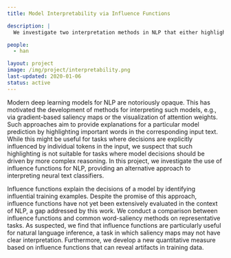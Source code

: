 ```yaml
---
title: Model Interpretability via Influence Functions

description: |
  We investigate two interpretation methods in NLP that either highlight salient input words or identify influential training examples. We show when and how the latter one might provide more valuable insights.

people:
  - han

layout: project
image: /img/project/interpretability.png
last-updated: 2020-01-06
status: active
---
```

Modern deep learning models for NLP are notoriously opaque. This has motivated the development of methods for interpreting such models, e.g., via gradient-based saliency maps or the visualization of attention weights. Such approaches aim to provide explanations for a particular model prediction by highlighting important words in the corresponding input text. While this might be useful for tasks where decisions are explicitly influenced by individual tokens in the input, we suspect that such highlighting is not suitable for tasks where model decisions should be driven by more complex reasoning. In this project, we investigate the use of influence functions for NLP, providing an alternative approach to interpreting neural text classifiers.

Influence functions explain the decisions of a model by identifying influential training examples. Despite the promise of this approach, influence functions have not yet been extensively evaluated in the context of NLP, a gap addressed by this work. We conduct a comparison between influence functions and common word-saliency methods on representative tasks. As suspected, we find that influence functions are particularly useful for natural language inference, a task in which saliency maps may not have clear interpretation. Furthermore, we develop a new quantitative measure based on influence functions that can reveal artifacts in training data.
